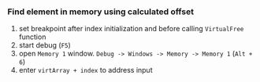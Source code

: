 ### Find element in memory using calculated offset 

1. set breakpoint after index initialization and before calling `VirtualFree` function
2. start debug (`F5`)
3. open `Memory 1` window. `Debug -> Windows -> Memory -> Memory 1` (`Alt + 6`)
4. enter `virtArray + index` to address input
